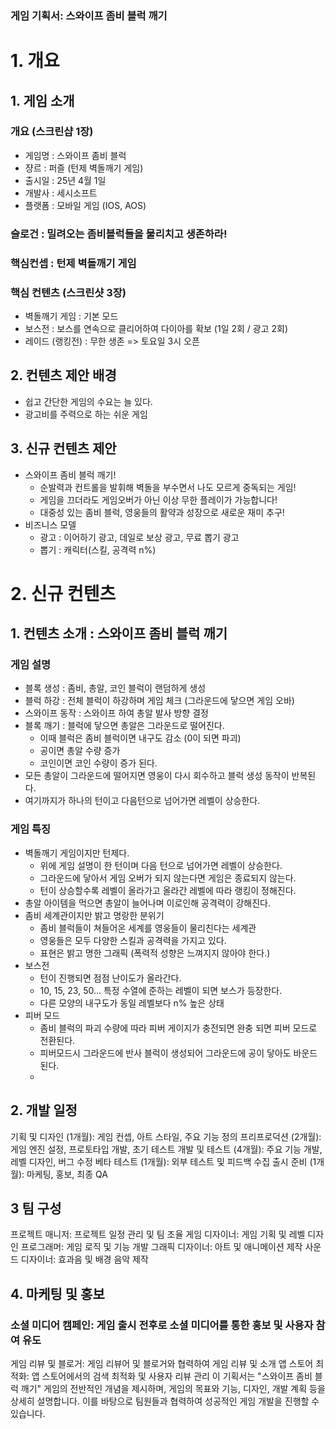 ### 게임 기획서: 스와이프 좀비 블럭 깨기
# 1. 개요 

## 1. 게임 소개

### 개요 (스크린샵 1장)
- 게임명 : 스와이프 좀비 블럭
- 쟝르 : 퍼즐 (턴제 벽돌깨기 게임)
- 출시일 : 25년 4월 1일
- 개발사 : 세시소프트
- 플랫폼 : 모바일 게임 (IOS, AOS)

### 슬로건 : 밀려오는 좀비블럭들을 물리치고 생존하라!

### 핵심컨셉 : 턴제 벽돌깨기 게임

### 핵심 컨텐츠 (스크린샷 3장)
- 벽돌깨기 게임 : 기본 모드
- 보스전 : 보스를 연속으로 클리어하여 다이아를 확보 (1일 2회 / 광고 2회)
- 레이드 (랭킹전) : 무한 생존 => 토요일 3시 오픈

## 2. 컨텐츠 제안 배경
- 쉽고 간단한 게임의 수요는 늘 있다.       
- 광고비를 주력으로 하는 쉬운 게임

## 3. 신규 컨텐츠 제안
- 스와이프 좀비 블럭 깨기!
  - 순발력과 컨트롤을 발휘해 벽돌을 부수면서 나도 모르게 중독되는 게임!
  - 게임을 끄더라도 게임오버가 아닌 이상 무한 플레이가 가능합니다!
  - 대중성 있는 좀비 블럭, 영웅들의 활약과 성장으로 새로운 재미 추구!
- 비즈니스 모델
  - 광고 : 이어하기 광고, 데일로 보상 광고, 무료 뽑기 광고
  - 뽑기 : 캐릭터(스킬, 공격력 n%)

# 2. 신규 컨텐츠

## 1. 컨텐츠 소개 : 스와이프 좀비 블럭 깨기
### 게임 설명 
- 블록 생성 : 좀비, 총알, 코인 블럭이 랜덤하게 생성
- 블럭 하강 : 전체 블럭이 하강하며 게임 체크 (그라운드에 닿으면 게임 오바) 
- 스와이프 동작 : 스와이프 하여 총알 발사 방향 결정 
- 블록 깨기 : 블럭에 닿으면 총알은 그라운드로 떨어진다.
  - 이때 블럭은 좀비 블럭이면 내구도 감소 (0이 되면 파괴)
  - 공이면 총알 수량 증가
  - 코인이면 코인 수량이 증가 된다. 
- 모든 총알이 그라운드에 떨어지면 영웅이 다시 회수하고 블럭 생성 동작이 반복된다.
- 여기까지가 하나의 턴이고 다음턴으로 넘어가면 레벨이 상승한다.

### 게임 특징
- 벽돌깨기 게임이지만 턴제다.
  - 위에 게임 설명이 한 턴이며 다음 턴으로 넘어가면 레벨이 상승한다.
  - 그라운드에 닿아서 게임 오버가 되지 않는다면 게임은 종료되지 않는다.
  - 턴이 상승할수록 레벨이 올라가고 올라간 레벨에 따라 랭킹이 정해진다.
- 총알 아이템을 먹으면 총알이 늘어나며 이로인해 공격력이 강해진다.
- 좀비 세계관이지만 밝고 명랑한 분위기
  - 좀비 블럭들이 쳐들어온 세계를 영웅들이 물리친다는 세계관
  - 영웅들은 모두 다양한 스킬과 공격력을 가지고 있다.
  - 표현은 밝고 명한 그래픽 (폭력적 성향은 느껴지지 않아야 한다.) 
- 보스전
  - 턴이 진행되면 점점 난이도가 올라간다.
  - 10, 15, 23, 50... 특정 수열에 준하는 레벨이 되면 보스가 등장한다.
  - 다른 모양의 내구도가 동일 레벨보다 n% 높은 상태
- 피버 모드
  - 좀비 블럭의 파괴 수량에 따라 피버 게이지가 충전되면 완충 되면 피버 모드로 전환된다.
  - 피버모드시 그라운드에 반사 블럭이 생성되어 그라운드에 공이 닿아도 바운드 된다.
  -    
  


## 2. 개발 일정
기획 및 디자인 (1개월): 게임 컨셉, 아트 스타일, 주요 기능 정의
프리프로덕션 (2개월): 게임 엔진 설정, 프로토타입 개발, 초기 테스트
개발 및 테스트 (4개월): 주요 기능 개발, 레벨 디자인, 버그 수정
베타 테스트 (1개월): 외부 테스트 및 피드백 수집
출시 준비 (1개월): 마케팅, 홍보, 최종 QA
## 3 팀 구성
프로젝트 매니저: 프로젝트 일정 관리 및 팀 조율
게임 디자이너: 게임 기획 및 레벨 디자인
프로그래머: 게임 로직 및 기능 개발
그래픽 디자이너: 아트 및 애니메이션 제작
사운드 디자이너: 효과음 및 배경 음악 제작
## 4. 마케팅 및 홍보
### 소셜 미디어 캠페인: 게임 출시 전후로 소셜 미디어를 통한 홍보 및 사용자 참여 유도
게임 리뷰 및 블로거: 게임 리뷰어 및 블로거와 협력하여 게임 리뷰 및 소개
앱 스토어 최적화: 앱 스토어에서의 검색 최적화 및 사용자 리뷰 관리
이 기획서는 "스와이프 좀비 블럭 깨기" 게임의 전반적인 개념을 제시하며, 게임의 목표와 기능, 디자인, 개발 계획 등을 상세히 설명합니다. 이를 바탕으로 팀원들과 협력하여 성공적인 게임 개발을 진행할 수 있습니다.
